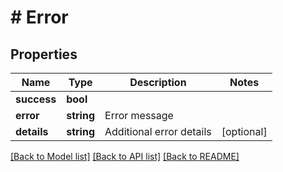 # # Error

## Properties

Name | Type | Description | Notes
------------ | ------------- | ------------- | -------------
**success** | **bool** |  |
**error** | **string** | Error message |
**details** | **string** | Additional error details | [optional]

[[Back to Model list]](../../README.md#models) [[Back to API list]](../../README.md#endpoints) [[Back to README]](../../README.md)
